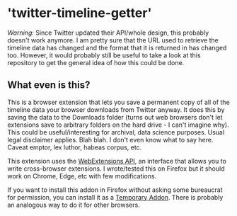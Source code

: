 'twitter-timeline-getter'
=======================

*Warning:* Since Twitter updated their API/whole design, this probably doesn't work anymore. I am pretty sure that the URL used to retrieve the timeline data 
has changed and the format that it is returned in has changed too. However, it would probably still be useful to take a look at this repository to get the 
general idea of how this could be done.

What even is this?
------------------

This is a browser extension that lets you save a permanent copy of all of the timeline data your browser downloads from Twitter anyway. It does this by saving 
the data to the Downloads folder (turns out web browsers don't let extensions save to arbitrary folders on the hard drive - I can't imagine why). This could be 
useful/interesting for archival, data science purposes. Usual legal disclaimer applies. Blah blah. I don't even know what to say here. Caveat emptor, lex 
luthor, habeas corpus, etc.

This extension uses the [WebExtensions API](https://developer.mozilla.org/en-US/docs/Mozilla/Add-ons/WebExtensions), an interface that allows you to write 
cross-browser extensions. I wrote/tested this on Firefox but it should work on Chrome, Edge, etc with few modifications.

If you want to install this addon in Firefox without asking some bureaucrat for permission, you can install it as a [Temporary Addon](https://developer.mozilla.org/en-US/docs/Mozilla/Add-ons/WebExtensions/Temporary_Installation_in_Firefox). There is probably an analogous way to do it for other browsers.
